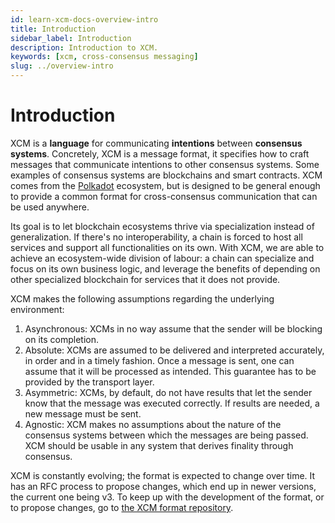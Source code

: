 ```yaml
---
id: learn-xcm-docs-overview-intro
title: Introduction
sidebar_label: Introduction
description: Introduction to XCM.
keywords: [xcm, cross-consensus messaging]
slug: ../overview-intro
---
```


# Introduction

XCM is a **language** for communicating **intentions** between **consensus systems**. Concretely,
XCM is a message format, it specifies how to craft messages that communicate intentions to other
consensus systems. Some examples of consensus systems are blockchains and smart contracts. XCM comes
from the [Polkadot](https://polkadot.network/) ecosystem, but is designed to be general enough to
provide a common format for cross-consensus communication that can be used anywhere.

Its goal is to let blockchain ecosystems thrive via specialization instead of generalization. If
there's no interoperability, a chain is forced to host all services and support all functionalities
on its own. With XCM, we are able to achieve an ecosystem-wide division of labour: a chain can
specialize and focus on its own business logic, and leverage the benefits of depending on other
specialized blockchain for services that it does not provide.

XCM makes the following assumptions regarding the underlying environment:

1. Asynchronous: XCMs in no way assume that the sender will be blocking on its completion.
2. Absolute: XCMs are assumed to be delivered and interpreted accurately, in order and in a timely
   fashion. Once a message is sent, one can assume that it will be processed as intended. This
   guarantee has to be provided by the transport layer.
3. Asymmetric: XCMs, by default, do not have results that let the sender know that the message was
   executed correctly. If results are needed, a new message must be sent.
4. Agnostic: XCM makes no assumptions about the nature of the consensus systems between which the
   messages are being passed. XCM should be usable in any system that derives finality through
   consensus.

XCM is constantly evolving; the format is expected to change over time. It has an RFC process to
propose changes, which end up in newer versions, the current one being v3. To keep up with the
development of the format, or to propose changes, go to
[the XCM format repository](https://github.com/paritytech/xcm-format).
